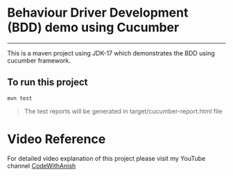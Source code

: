 # Behaviour Driver Development (BDD) demo using Cucumber
***
This is a maven project using JDK-17 which demonstrates the BDD using cucumber framework.

## To run this project
  `mvn test`  
> The test reports will be generated in target/cucumber-report.html file

# Video Reference
For detailed video explanation of this project please visit my YouTube channel [CodeWithAnish](https://www.youtube.com/@CodeWithAnish)
